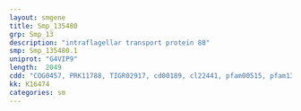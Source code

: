```yaml
---
layout: smgene
title: Smp_135480
grp: Smp_13
description: "intraflagellar transport protein 88"
smp: Smp_135480.1
uniprot: "G4VIP9"
length:  2049
cdd: "COG0457, PRK11788, TIGR02917, cd00189, cl22441, pfam00515, pfam13424, pfam13432, smart00028"
kk: K16474
categories: sm
---
```

